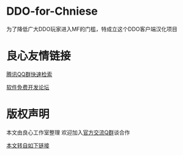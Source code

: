 DDO-for-Chniese
===============
为了降低广大DDO玩家进入MF的门槛，特成立这个DDO客户端汉化项目



 # 良心友情链接

[腾讯QQ群快速检索](http://u.720life.cn/s/8cf73f7c)

[软件免费开发论坛](http://u.720life.cn/s/bbb01dc0)

# 版权声明 

本文由良心工作室整理 欢迎加入[官方交流Q群](https://u.720life.cn/s/f2316816)谈合作

[本文转自如下链接](http://u.720life.cn/g/2e71d0f0a5c601172267ba20d3a43c6e7f63a63554f52591e496f14cbf551d6b88ced9f2dc72f3c856f449e78971c4a1d59ed8e33358a4c5af6ca5137ff0e31c)